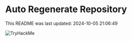 # Auto Regenerate Repository

This README was last updated: 2024-10-05 21:06:49

 ![TryHackMe](https://tryhackme.com/badge/533634)